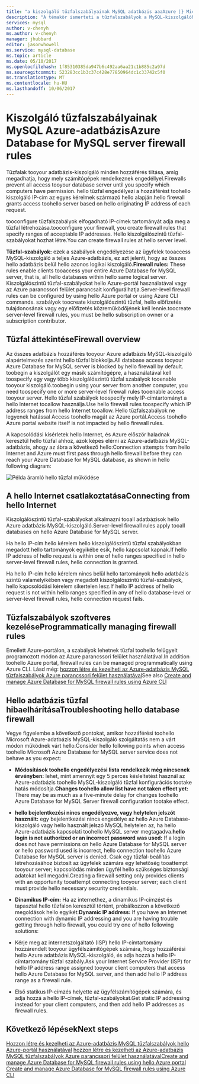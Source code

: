 ```yaml
---
title: "a kiszolgáló tűzfalszabályainak MySQL adatbázis aaaAzure |} Microsoft Docs"
description: "A témakör ismerteti a tűzfalszabályok a MySQL-kiszolgálóhoz tartozó Azure-adatbázis."
services: mysql
author: v-chenyh
ms.author: v-chenyh
manager: jhubbard
editor: jasonwhowell
ms.service: mysql-database
ms.topic: article
ms.date: 05/10/2017
ms.openlocfilehash: 1f85310385da947b6c492aa6aa21c1b885c2a97d
ms.sourcegitcommit: 523283cc1b3c37c428e77850964dc1c33742c5f0
ms.translationtype: MT
ms.contentlocale: hu-HU
ms.lasthandoff: 10/06/2017
---
```

# <a name="azure-database-for-mysql-server-firewall-rules"></a><span data-ttu-id="3fdfe-103">Kiszolgáló tűzfalszabályainak MySQL Azure-adatbázis</span><span class="sxs-lookup"><span data-stu-id="3fdfe-103">Azure Database for MySQL server firewall rules</span></span>
<span data-ttu-id="3fdfe-104">Tűzfalak tooyour adatbázis-kiszolgáló minden hozzáférés tiltása, amíg megadhatja, hogy mely számítógépek rendelkeznek engedéllyel.</span><span class="sxs-lookup"><span data-stu-id="3fdfe-104">Firewalls prevent all access tooyour database server until you specify which computers have permission.</span></span> <span data-ttu-id="3fdfe-105">hello tűzfal engedélyezi a hozzáférést toohello kiszolgáló IP-cím az egyes kérelmek származó hello alapján.</span><span class="sxs-lookup"><span data-stu-id="3fdfe-105">hello firewall grants access toohello server based on hello originating IP address of each request.</span></span>

<span data-ttu-id="3fdfe-106">tooconfigure tűzfalszabályok elfogadható IP-címek tartományát adja meg a tűzfal létrehozása.</span><span class="sxs-lookup"><span data-stu-id="3fdfe-106">tooconfigure your firewall, you create firewall rules that specify ranges of acceptable IP addresses.</span></span> <span data-ttu-id="3fdfe-107">Hello kiszolgálószintű tűzfal-szabályokat hozhat létre.</span><span class="sxs-lookup"><span data-stu-id="3fdfe-107">You can create firewall rules at hello server level.</span></span>

<span data-ttu-id="3fdfe-108">**Tűzfal-szabályok:** ezek a szabályok engedélyezése az ügyfelek tooaccess MySQL-kiszolgáló a teljes Azure-adatbázis, ez azt jelenti, hogy az összes hello adatbázis belül hello azonos logikai kiszolgáló.</span><span class="sxs-lookup"><span data-stu-id="3fdfe-108">**Firewall rules:** These rules enable clients tooaccess your entire Azure Database for MySQL server, that is, all hello databases within hello same logical server.</span></span> <span data-ttu-id="3fdfe-109">Kiszolgálószintű tűzfal-szabályokat hello Azure-portál használatával vagy az Azure parancssori felület parancsait konfigurálhatja.</span><span class="sxs-lookup"><span data-stu-id="3fdfe-109">Server-level firewall rules can be configured by using hello Azure portal or using Azure CLI commands.</span></span> <span data-ttu-id="3fdfe-110">szabályok toocreate kiszolgálószintű tűzfal, hello előfizetés tulajdonosának vagy egy előfizetés közreműködőjének kell lennie.</span><span class="sxs-lookup"><span data-stu-id="3fdfe-110">toocreate server-level firewall rules, you must be hello subscription owner or a subscription contributor.</span></span>

## <a name="firewall-overview"></a><span data-ttu-id="3fdfe-111">Tűzfal áttekintése</span><span class="sxs-lookup"><span data-stu-id="3fdfe-111">Firewall overview</span></span>
<span data-ttu-id="3fdfe-112">Az összes adatbázis hozzáférés tooyour Azure adatbázis MySQL-kiszolgáló alapértelmezés szerint hello tűzfal blokkolja.</span><span class="sxs-lookup"><span data-stu-id="3fdfe-112">All database access tooyour Azure Database for MySQL server is blocked by hello firewall by default.</span></span> <span data-ttu-id="3fdfe-113">toobegin a kiszolgálót egy másik számítógépre, a használatával kell toospecify egy vagy több kiszolgálószintű tűzfal szabályok tooenable tooyour kiszolgáló.</span><span class="sxs-lookup"><span data-stu-id="3fdfe-113">toobegin using your server from another computer, you need toospecify one or more server-level firewall rules tooenable access tooyour server.</span></span> <span data-ttu-id="3fdfe-114">Hello tűzfal szabályok toospecify mely IP-címtartományt a hello Internet tooallow használja.</span><span class="sxs-lookup"><span data-stu-id="3fdfe-114">Use hello firewall rules toospecify which IP address ranges from hello Internet tooallow.</span></span> <span data-ttu-id="3fdfe-115">Hello tűzfalszabályok ne legyenek hatással Access toohello magát az Azure portál.</span><span class="sxs-lookup"><span data-stu-id="3fdfe-115">Access toohello Azure portal website itself is not impacted by hello firewall rules.</span></span>

<span data-ttu-id="3fdfe-116">A kapcsolódási kísérletek hello Internet, és Azure először haladnak keresztül hello tűzfal ahhoz, azok képes elérni az Azure-adatbázis MySQL-adatbázis, ahogy az ábra a következő hello:</span><span class="sxs-lookup"><span data-stu-id="3fdfe-116">Connection attempts from hello Internet and Azure must first pass through hello firewall before they can reach your Azure Database for MySQL database, as shown in hello following diagram:</span></span>

![Példa áramló hello tűzfal működése](./media/concepts-firewall-rules/1-firewall-concept.png)

## <a name="connecting-from-hello-internet"></a><span data-ttu-id="3fdfe-118">A hello Internet csatlakoztatása</span><span class="sxs-lookup"><span data-stu-id="3fdfe-118">Connecting from hello Internet</span></span>
<span data-ttu-id="3fdfe-119">Kiszolgálószintű tűzfal-szabályokat alkalmazni tooall adatbázisok hello Azure adatbázis MySQL-kiszolgáló.</span><span class="sxs-lookup"><span data-stu-id="3fdfe-119">Server-level firewall rules apply tooall databases on hello Azure Database for MySQL server.</span></span>

<span data-ttu-id="3fdfe-120">Ha hello IP-cím hello kérelem hello kiszolgálószintű tűzfal szabályokban megadott hello tartományok egyikébe esik, hello kapcsolat kapnak.</span><span class="sxs-lookup"><span data-stu-id="3fdfe-120">If hello IP address of hello request is within one of hello ranges specified in hello server-level firewall rules, hello connection is granted.</span></span>

<span data-ttu-id="3fdfe-121">Ha hello IP-cím hello kérelem nincs belül hello tartományok hello adatbázis szintű valamelyikében vagy megadott kiszolgálószintű tűzfal-szabályok, hello kapcsolódási kérelem sikertelen lesz.</span><span class="sxs-lookup"><span data-stu-id="3fdfe-121">If hello IP address of hello request is not within hello ranges specified in any of hello database-level or server-level firewall rules, hello connection request fails.</span></span>

## <a name="programmatically-managing-firewall-rules"></a><span data-ttu-id="3fdfe-122">Tűzfalszabályok szoftveres kezelése</span><span class="sxs-lookup"><span data-stu-id="3fdfe-122">Programmatically managing firewall rules</span></span>
<span data-ttu-id="3fdfe-123">Emellett Azure-portálon, a szabályok lehetnek tűzfal toohello felügyelt programozott módon az Azure parancssori felület használatával.</span><span class="sxs-lookup"><span data-stu-id="3fdfe-123">In addition toohello Azure portal, firewall rules can be managed programmatically using Azure CLI.</span></span> <span data-ttu-id="3fdfe-124">Lásd még: [hozzon létre és kezelheti az Azure-adatbázis MySQL tűzfalszabályok Azure parancssori felület használatával](./howto-manage-firewall-using-cli.md)</span><span class="sxs-lookup"><span data-stu-id="3fdfe-124">See also [Create and manage Azure Database for MySQL firewall rules using Azure CLI](./howto-manage-firewall-using-cli.md)</span></span>

## <a name="troubleshooting-hello-database-firewall"></a><span data-ttu-id="3fdfe-125">Hello adatbázis tűzfal hibaelhárítása</span><span class="sxs-lookup"><span data-stu-id="3fdfe-125">Troubleshooting hello database firewall</span></span>
<span data-ttu-id="3fdfe-126">Vegye figyelembe a következő pontokat, amikor hozzáférési toohello Microsoft Azure-adatbázis MySQL-kiszolgáló szolgáltatás nem a várt módon működnek várt hello:</span><span class="sxs-lookup"><span data-stu-id="3fdfe-126">Consider hello following points when access toohello Microsoft Azure Database for MySQL server service does not behave as you expect:</span></span>

* <span data-ttu-id="3fdfe-127">**Módosítások toohello engedélyezési lista rendelkezik még nincsenek érvényben:** lehet, mint amennyit egy 5 perces késleltetést használ az Azure-adatbázis toohello MySQL-kiszolgáló tűzfal konfigurációs tootake hatás módosítja.</span><span class="sxs-lookup"><span data-stu-id="3fdfe-127">**Changes toohello allow list have not taken effect yet:** There may be as much as a five-minute delay for changes toohello Azure Database for MySQL Server firewall configuration tootake effect.</span></span>

* <span data-ttu-id="3fdfe-128">**hello bejelentkezési nincs engedélyezve, vagy helytelen jelszót használt:** egy bejelentkezési nincs engedélye az hello Azure Database-kiszolgáló vagy hello használt jelszó MySQL helytelen az, ha hello Azure-adatbázis kapcsolati toohello MySQL server megtagadva.</span><span class="sxs-lookup"><span data-stu-id="3fdfe-128">**hello login is not authorized or an incorrect password was used:** If a login does not have permissions on hello Azure Database for MySQL server or hello password used is incorrect, hello connection toohello Azure Database for MySQL server is denied.</span></span> <span data-ttu-id="3fdfe-129">Csak egy tűzfal-beállítás létrehozásához biztosít az ügyfelek számára egy lehetőség tooattempt tooyour server; kapcsolódás minden ügyfél hello szükséges biztonsági adatokat kell megadni.</span><span class="sxs-lookup"><span data-stu-id="3fdfe-129">Creating a firewall setting only provides clients with an opportunity tooattempt connecting tooyour server; each client must provide hello necessary security credentials.</span></span>

* <span data-ttu-id="3fdfe-130">**Dinamikus IP-cím:** Ha az internethez, a dinamikus IP-címzést és tapasztal hello tűzfalon keresztül történt, próbálkozzon a következő megoldások hello egyikét:</span><span class="sxs-lookup"><span data-stu-id="3fdfe-130">**Dynamic IP address:** If you have an Internet connection with dynamic IP addressing and you are having trouble getting through hello firewall, you could try one of hello following solutions:</span></span>

* <span data-ttu-id="3fdfe-131">Kérje meg az internetszolgáltató (ISP) hello IP-címtartomány hozzárendelt tooyour ügyfélszámítógépek számára, hogy hozzáférési hello Azure adatbázis MySQL-kiszolgáló, és adja hozzá a hello IP-címtartomány tűzfal szabály.</span><span class="sxs-lookup"><span data-stu-id="3fdfe-131">Ask your Internet Service Provider (ISP) for hello IP address range assigned tooyour client computers that access hello Azure Database for MySQL server, and then add hello IP address range as a firewall rule.</span></span>

* <span data-ttu-id="3fdfe-132">Első statikus IP-címzés helyette az ügyfélszámítógépek számára, és adja hozzá a hello IP-címek, tűzfal-szabályokat.</span><span class="sxs-lookup"><span data-stu-id="3fdfe-132">Get static IP addressing instead for your client computers, and then add hello IP addresses as firewall rules.</span></span>

## <a name="next-steps"></a><span data-ttu-id="3fdfe-133">Következő lépések</span><span class="sxs-lookup"><span data-stu-id="3fdfe-133">Next steps</span></span>

<span data-ttu-id="3fdfe-134">[Hozzon létre és kezelheti az Azure-adatbázis MySQL tűzfalszabályok hello Azure-portál használatával](./howto-manage-firewall-using-portal.md)
[hozzon létre és kezelheti az Azure-adatbázis MySQL tűzfalszabályok Azure parancssori felület használatával](./howto-manage-firewall-using-cli.md)</span><span class="sxs-lookup"><span data-stu-id="3fdfe-134">[Create and manage Azure Database for MySQL firewall rules using hello Azure portal](./howto-manage-firewall-using-portal.md)
[Create and manage Azure Database for MySQL firewall rules using Azure CLI](./howto-manage-firewall-using-cli.md)</span></span>
